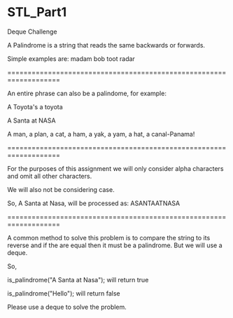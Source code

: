 # STL_Part1
Deque Challenge

A Palindrome is a string that reads the same backwards or forwards.

Simple examples are:
madam
bob
toot
radar

===================================================================

An entire phrase can also be a palindome, for example:

A Toyota's a toyota

A Santa at NASA

A man, a plan, a cat, a ham, a yak, a yam, a hat, a canal-Panama!

===================================================================


For the purposes of this assignment we will only consider alpha characters and omit all other characters.

We will also not be considering case.

So,
A Santa at Nasa, will be processed as:
ASANTAATNASA

===================================================================

A common method to solve this problem is to compare the string to its reverse and
if the are equal then it must be a palindrome. But we will use a deque.

So,

is_palindrome("A Santa at Nasa");   will return true 

is_palindrome("Hello");   will return false

Please use a deque to solve the problem.



